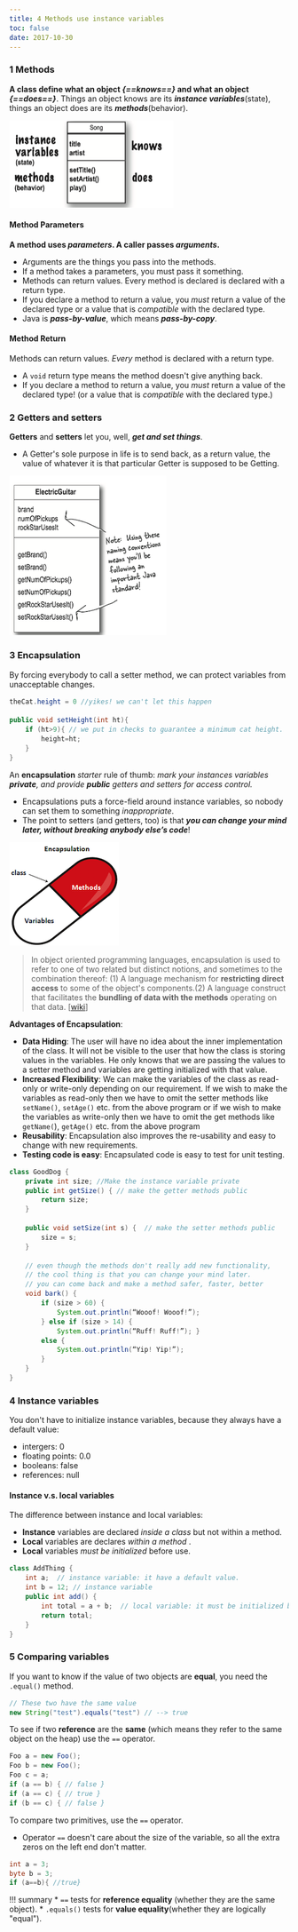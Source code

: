 ```yaml
---
title: 4 Methods use instance variables
toc: false
date: 2017-10-30
---
```


### 1 Methods

<b>A class define what an object <i>{==knows==}</i> and what an object <i>{==does==}</i></b>. Things an object knows are its ***instance variables***(state), things an object does are its ***methods***(behavior).

![a class describes what an object knows and what an object does](figures/AClassDescribesWhatAnObjectKnowsAndWhatAnObjectDoes.png)

#### Method Parameters

<b>A method uses <i>parameters</i>. A caller passes <i>arguments</i>.</b>

* Arguments are the things you pass into the methods.
* If a method takes a parameters, you must pass it something.
* Methods can return values. Every method is declared is declared with a return type.
* If you declare a method to return a value, you *must* return a value of the declared type or a value that is *compatible* with the declared type.
* Java is ***pass-by-value***, which means ***pass-by-copy***.

#### Method Return

Methods can return values. *Every* method is declared with a return type.

* A `void` return type means the method doesn't give anything back.
* If you declare a method to return a value, you *must* return a value of the declared type! (or a value that is *compatible* with the declared type.)

### 2 Getters and setters

**Getters** and **setters** let you, well, ***get and set things***.

* A Getter's sole purpose in life is to send back, as a return value, the value of whatever it is that particular Getter is supposed to be Getting.


![getters_and_setters](figures/getters_and_setters.png)


### 3 Encapsulation


By forcing everybody to call a setter method, we can protect variables from unacceptable changes.

```java
theCat.height = 0 //yikes! we can't let this happen

public void setHeight(int ht){
    if (ht>9){ // we put in checks to guarantee a minimum cat height.
        height=ht;
    }
}
```

An **encapsulation** *starter* rule of thumb: _mark your instances variables ***private***, and provide ***public*** getters and setters for access control._

* Encapsulations puts a force-field around instance variables, so nobody can set them to something *inappropriate*.
* The point to setters (and getters, too) is that ***you can change your mind later, without breaking anybody else’s code***!

![encapsulation](figures/encapsulation.png)


> In object oriented programming languages, encapsulation is used to refer to one of two related but distinct notions, and sometimes to the combination thereof: (1) A language mechanism for **restricting direct access** to some of the object's components.(2) A language construct that facilitates the **bundling of data with the methods** operating on that data. [[wiki](https://en.wikipedia.org/wiki/Encapsulation_(computer_programming))]

**Advantages of Encapsulation**:

* **Data Hiding**: The user will have no idea about the inner implementation of the class. It will not be visible to the user that how the class is storing values in the variables. He only knows that we are passing the values to a setter method and variables are getting initialized with that value.
* **Increased Flexibility**: We can make the variables of the class as read-only or write-only depending on our requirement. If we wish to make the variables as read-only then we have to omit the setter methods like `setName()`, `setAge()` etc. from the above program or if we wish to make the variables as write-only then we have to omit the get methods like `getName(`), `getAge()` etc. from the above program
* **Reusability**: Encapsulation also improves the re-usability and easy to change with new requirements.
* **Testing code is easy**: Encapsulated code is easy to test for unit testing.



```Java
class GoodDog {
    private int size; //Make the instance variable private
    public int getSize() { // make the getter methods public
        return size; 
    }

    public void setSize(int s) {  // make the setter methods public
        size = s; 
    }

    // even though the methods don't really add new functionality,
    // the cool thing is that you can change your mind later.
    // you can come back and make a method safer, faster, better
    void bark() {
        if (size > 60) { 
            System.out.println(“Wooof! Wooof!”); 
        } else if (size > 14) {
            System.out.println(“Ruff! Ruff!”); } 
        else {
            System.out.println(“Yip! Yip!”); 
        }
    }
}
```

### 4 Instance variables

You don't have to initialize instance variables, because they always have a default value:

* intergers: 0
* floating points: 0.0
* booleans: false
* references: null

#### Instance v.s. local variables

The difference between instance and local variables:

* **Instance** variables are declared _inside a class_ but not within a method.
* **Local** variables are declares _within a method_ .
* **Local** variables _must be initialized_ before use.

```Java
class AddThing { 
    int a;  // instance variable: it have a default value.
    int b = 12; // instance variable
    public int add() { 
        int total = a + b;  // local variable: it must be initialized before use!
        return total;
    }
}
```

### 5 Comparing variables

If you want to know if the value of two objects are **equal**, you need the `.equal()` method.

```java
// These two have the same value
new String("test").equals("test") // --> true 
```

To see if two **reference** are the **same** (which means they refer to the same object on the heap) use the `==` operator.

```Java
Foo a = new Foo(); 
Foo b = new Foo(); 
Foo c = a; 
if (a == b) { // false } 
if (a == c) { // true } 
if (b == c) { // false }
```

To compare two primitives, use the `==` operator.

* Operator `==` doesn't care about the size of the variable, so all the extra zeros on the left end don't matter.

```java
int a = 3;
byte b = 3;
if (a==b){ //true}
```
    
!!! summary
    * `==` tests for **reference equality** (whether they are the same object).
    * `.equals()` tests for **value equality**(whether they are logically "equal").
